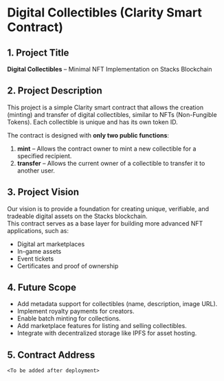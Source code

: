 # Digital Collectibles (Clarity Smart Contract)

## 1. Project Title
**Digital Collectibles** – Minimal NFT Implementation on Stacks Blockchain

## 2. Project Description
This project is a simple Clarity smart contract that allows the creation (minting) and transfer of digital collectibles, similar to NFTs (Non-Fungible Tokens). Each collectible is unique and has its own token ID.

The contract is designed with **only two public functions**:
1. **mint** – Allows the contract owner to mint a new collectible for a specified recipient.
2. **transfer** – Allows the current owner of a collectible to transfer it to another user.

## 3. Project Vision
Our vision is to provide a foundation for creating unique, verifiable, and tradeable digital assets on the Stacks blockchain.  
This contract serves as a base layer for building more advanced NFT applications, such as:
- Digital art marketplaces
- In-game assets
- Event tickets
- Certificates and proof of ownership

## 4. Future Scope
- Add metadata support for collectibles (name, description, image URL).
- Implement royalty payments for creators.
- Enable batch minting for collections.
- Add marketplace features for listing and selling collectibles.
- Integrate with decentralized storage like IPFS for asset hosting.

## 5. Contract Address
`<To be added after deployment>`

